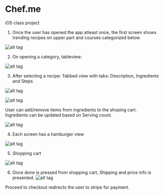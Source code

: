 Chef.me
=======

iOS class project

1) Once the user has opened the app atleast once, the first screen shows trending recipes on upper part and courses categorized below.

![alt tag](https://raw.github.com/bbhati/Chef.me/master/mockups/screenshot_home.png)

2) On opening a category, tableview: 

![alt tag](https://raw.github.com/bbhati/Chef.me/master/mockups/tableview.png)

3) After selecting a recipe: Tabbed view with tabs: Description, Ingredients and Steps

![alt tag](https://raw.github.com/bbhati/Chef.me/master/mockups/RecipeDescription.png)

![alt tag](https://raw.github.com/bbhati/Chef.me/master/mockups/Ingredients.png) 

User can add/remove items from ingredients to the shoping cart. Ingredients can be updated based on Serving count.

![alt tag](https://raw.github.com/bbhati/Chef.me/master/mockups/RecipeSteps.png)

4) Each screen has a hamburger view

![alt tag](https://raw.github.com/bbhati/Chef.me/master/mockups/hamburger.png)

5) Shopping cart

![alt tag](https://raw.github.com/bbhati/Chef.me/master/mockups/ShoppingCart.png)

6) Once done is pressed from shopping cart, Shipping and price info is presented.
![alt tag](https://raw.github.com/bbhati/Chef.me/master/mockups/shipping.png)

Proceed to checkout redirects the user to stripe for payment.



